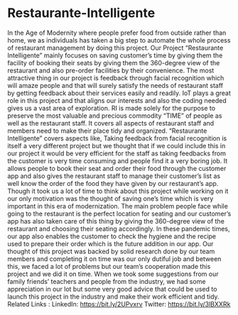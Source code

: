 # Restaurante-Intelligente
In the Age of Modernity where people prefer food from outside rather than home, we as individuals has taken a big step to automate the whole process of restaurant management by doing this project. Our Project “Restaurante Intelligente” mainly focuses on saving customer’s time by giving them the facility of booking their seats by giving them the 360-degree view of the restaurant and also pre-order facilities by their convenience. The most attractive thing in our project is feedback through facial recognition which will amaze people and that will surely satisfy the needs of restaurant staff by getting feedback about their services easily and readily. IoT plays a great role in this project and that aligns our interests and also the coding needed gives us a vast area of exploration.
RI is made solely for the purpose to preserve the most valuable and precious commodity “TIME” of people as well as the restaurant staff. It covers all aspects of restaurant staff and members need to make their place tidy and organized. “Restaurante Intelligente” covers aspects like, Taking feedback from facial recognition is itself a very different project but we thought that if we could include this in our project it would be very efficient for the staff as taking feedbacks from the customer is very time consuming and people find it a very boring job. It allows people to book their seat and order their food through the customer app and also gives the restaurant staff to manage their customer’s list as well know the order of the food they have given by our restaurant’s app. Though it took us a lot of time to think about this project while working on it our only motivation was the thought of saving one’s time which is very important in this era of modernization. The main problem people face while going to the restaurant is the perfect location for seating and our customer’s app has also taken care of this thing by giving the 360-degree view of the restaurant and choosing their seating accordingly. In these pandemic times, our app also enables the customer to check the hygiene and the recipe used to prepare their order which is the future addition in our app. Our thought of this project was backed by solid research done by our team members and completing it on time was our only dutiful job and between this, we faced a lot of problems but our team’s cooperation made this project and we did it on time. When we took some suggestions from our family friends’ teachers and people from the industry, we had some appreciation in our lot but some very good advice that could be used to launch this project in the industry and make their work efficient and tidy.
Related Links :
LinkedIn: https://bit.ly/2UPvxrv
Twitter: https://bit.ly/3lBXXRk



